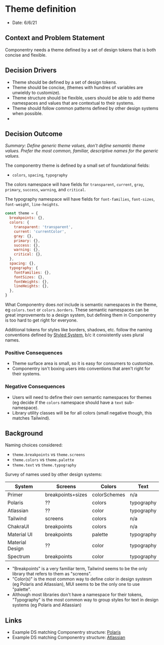# Theme definition

- Date: 6/6/21

## Context and Problem Statement

Componentry needs a theme defined by a set of design tokens that is both concise
and flexible.

## Decision Drivers

- Theme should be defined by a set of design tokens.
- Theme should be concise, (themes with hundres of variables are unwieldy to
  customize).
- Theme structure should be flexible, users should be able to add theme
  namespaces and values that are contextual to their systems.
- Theme should follow common patterns defined by other design systems when
  possible.
-

## Decision Outcome

_Summary: Define generic theme values, don't define semantic theme values.
Prefer the most common, familiar, descriptive names for the generic values._

The componentry theme is defined by a small set of foundational fields:

- `colors`, `spacing`, `typography`

The colors namespace will have fields for `transparent`, `current`, `gray`,
`primary`, `success`, `warning`, and `critical`.

The typography namespace will have fields for `font-families`, `font-sizes`,
`font-weight`, `line-heights`.

```javascript
const theme = {
  breakpoints: {},
  colors: {
    transparent: 'transparent',
    current: 'currentColor',
    gray: {},
    primary: {},
    success: {},
    warning: {},
    critical: {},
  },
  spacing: {},
  typography: {
    fontFamilies: {},
    fontSizes: {},
    fontWeights: {},
    lineHeights: {},
  },
}
```

What Componentry does _not_ include is semantic namespaces in the theme, eg
`colors.text` or `colors.borders`. These semantic namespaces can be great
improvements to a design system, but defining them in Componentry is too hard to
get right for everyone.

Additional tokens for styles like borders, shadows, etc. follow the naming
conventions defined by
[Styled System](https://styled-system.com/theme-specification), b/c it
consistently uses plural names.

### Positive Consequences

- Theme surface area is small, so it is easy for consumers to customize.
- Componentry isn't boxing users into conventions that aren't right for their
  systems.

### Negative Consequences

- Users will need to define their own semantic namespaces for themes (eg decide
  if the `colors` namespace should have a `text` sub-namespace).
- Library utility classes will be for all colors (small negative though, this
  matches Tailwind).

## Background

Naming choices considered:

- `theme.breakpoints` vs `theme.screens`
- `theme.colors` vs `theme.palette`
- `theme.text` vs `theme.typography`

Survey of names used by other design systems:

| System          | Screens           | Colors       | Text       |
| --------------- | ----------------- | ------------ | ---------- |
| Primer          | breakpoints+sizes | colorSchemes | n/a        |
| Polaris         | ??                | colors       | typography |
| Atlassian       | ??                | color        | typography |
| Tailwind        | screens           | colors       | n/a        |
| ChakraUI        | breakpoints       | colors       | n/a        |
| Material UI     | breakpoints       | palette      | typography |
| Material Design | ??                | color        | typography |
| Spectrum        | breakpoints       | color        | typography |

- "Breakpoints" is a very familiar term, Tailwind seems to be the only library
  that refers to them as "screens".
- "Color(s)" is the most common way to define color in design systesm (eg
  Polaris and Atlassian), MUI seems to be the only one to use "palette".
- Although most libraries don't have a namespace for their tokens, "Typography"
  is the most common way to group styles for text in design systems (eg Polaris
  and Atlassian)

## Links

- Example DS matching Componentry structure:
  [Polaris](https://polaris.shopify.com/design/design)
- Example DS matching Componentry structure:
  [Atlassian](https://atlassian.design/)
